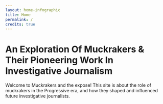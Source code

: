 ```yaml
---
layout: home-infographic
title: Home
permalink: /
credits: true
---
```


# An Exploration Of Muckrakers & Their Pioneering Work In Investigative Journalism

Welcome to Muckrakers and the expose! This site is about the role of muckrakers in the Progressive era, and how they shaped and influenced future investigative journalists. 

